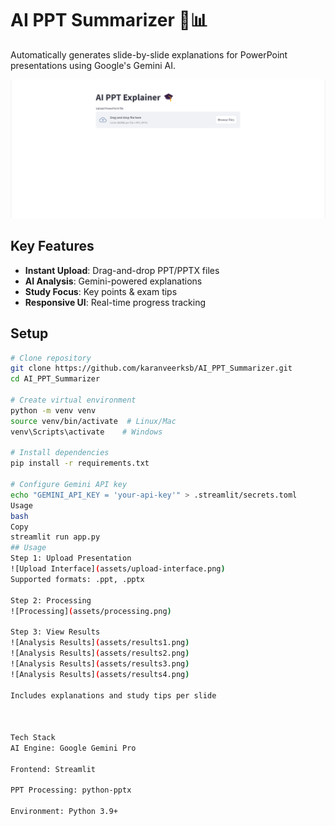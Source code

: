 # AI PPT Summarizer 🤖📊

Automatically generates slide-by-slide explanations for PowerPoint presentations using Google's Gemini AI.

![App Demo](assets/upload-interface.png)

## Key Features
- **Instant Upload**: Drag-and-drop PPT/PPTX files
- **AI Analysis**: Gemini-powered explanations
- **Study Focus**: Key points & exam tips
- **Responsive UI**: Real-time progress tracking

## Setup
```bash
# Clone repository
git clone https://github.com/karanveerksb/AI_PPT_Summarizer.git
cd AI_PPT_Summarizer

# Create virtual environment
python -m venv venv
source venv/bin/activate  # Linux/Mac
venv\Scripts\activate    # Windows

# Install dependencies
pip install -r requirements.txt

# Configure Gemini API key
echo "GEMINI_API_KEY = 'your-api-key'" > .streamlit/secrets.toml
Usage
bash
Copy
streamlit run app.py
## Usage
Step 1: Upload Presentation
![Upload Interface](assets/upload-interface.png)
Supported formats: .ppt, .pptx

Step 2: Processing
![Processing](assets/processing.png)

Step 3: View Results
![Analysis Results](assets/results1.png)
![Analysis Results](assets/results2.png)
![Analysis Results](assets/results3.png)
![Analysis Results](assets/results4.png)

Includes explanations and study tips per slide



Tech Stack
AI Engine: Google Gemini Pro

Frontend: Streamlit

PPT Processing: python-pptx

Environment: Python 3.9+